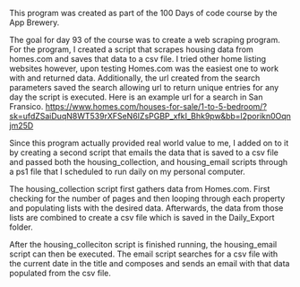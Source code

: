 This program was created as part of the 100 Days of code course by the App Brewery.

The goal for day 93 of the course was to create a web scraping program. For the program, I created a script that scrapes housing data from homes.com and saves that data to a csv file. I tried other home listing websites however, upon testing Homes.com was the easiest one to work with and returned data. Additionally, the url created from the search parameters saved the search allowing url to return unique entries for any day the script is executed. Here is an example url for a search in San Fransico. https://www.homes.com/houses-for-sale/1-to-5-bedroom/?sk=ufdZSaiDuqN8WT539rXFSeN6IZsPGBP_xfkI_Bhk9pw&bb=l2porikn0Oqnjm25D

Since this program actually provided real world value to me, I added on to it by creating a second script that emails the data that is saved to a csv file and passed both the housing_collection, and housing_email scripts through a ps1 file that I scheduled to run daily on my personal computer. 

The housing_collection script first gathers data from Homes.com. First checking for the number of pages and then looping through each property and populating lists with the desired data. Afterwards, the data from those lists are combined to create a csv file which is saved in the Daily_Export folder.

After the housing_colleciton script is finished running, the housing_email script can then be executed. The email script searches for a csv file with the current date in the title and composes and sends an email with that data populated from the csv file.
